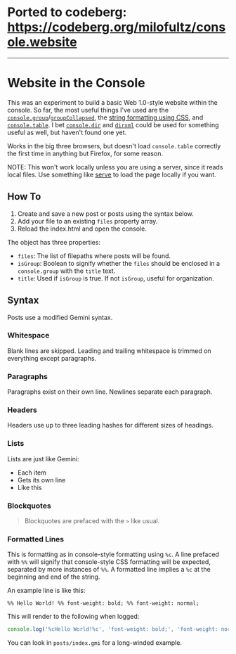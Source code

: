 # Ported to codeberg: https://codeberg.org/milofultz/console.website

---

# Website in the Console

This was an experiment to build a basic Web 1.0-style website within the console. So far, the most useful things I've used are the [`console.group`](https://developer.mozilla.org/en-US/docs/Web/API/console/group)/[`groupCollapsed`](https://developer.mozilla.org/en-US/docs/Web/API/console/groupCollapsed), the [string formatting using CSS](https://developer.mozilla.org/en-US/docs/Web/API/console#styling_console_output), and [`console.table`](https://developer.mozilla.org/en-US/docs/Web/API/console/table). I bet [`console.dir`](https://developer.mozilla.org/en-US/docs/Web/API/console/dir) and [`dirxml`](https://developer.mozilla.org/en-US/docs/Web/API/console/dirxml) could be used for something useful as well, but haven't found one yet.

Works in the big three browsers, but doesn't load `console.table` correctly the first time in anything but Firefox, for some reason.

NOTE: This won't work locally unless you are using a server, since it reads local files. Use something like [serve](https://www.npmjs.com/package/serve) to load the page locally if you want.

## How To

1. Create and save a new post or posts using the syntax below.
1. Add your file to an existing `files` property array.
1. Reload the index.html and open the console.

The object has three properties:

* `files`: The list of filepaths where posts will be found.
* `isGroup`: Boolean to signify whether the `files` should be enclosed in a `console.group` with the `title` text.
* `title`: Used if `isGroup` is true. If not `isGroup`, useful for organization.

## Syntax

Posts use a modified Gemini syntax.

### Whitespace

Blank lines are skipped. Leading and trailing whitespace is trimmed on everything except paragraphs.

### Paragraphs

Paragraphs exist on their own line. Newlines separate each paragraph.

### Headers

Headers use up to three leading hashes for different sizes of headings.

### Lists

Lists are just like Gemini:

* Each item
* Gets its own line
* Like this

### Blockquotes

> Blockquotes are prefaced with the `>` like usual.

### Formatted Lines

This is formatting as in console-style formatting using `%c`. A line prefaced with `%%` will signify that console-style CSS formatting will be expected, separated by more instances of `%%`. A formatted line implies a `%c` at the beginning and end of the string.

An example line is like this:

```
%% Hello World! %% font-weight: bold; %% font-weight: normal;
```

This will render to the following when logged:

```javascript
console.log('%cHello World!%c', 'font-weight: bold;', 'font-weight: normal;');
```

You can look in `posts/index.gmi` for a long-winded example.

